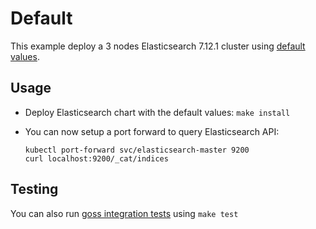 # Default

This example deploy a 3 nodes Elasticsearch 7.12.1 cluster using
[default values][].


## Usage

* Deploy Elasticsearch chart with the default values: `make install`

* You can now setup a port forward to query Elasticsearch API:

  ```
  kubectl port-forward svc/elasticsearch-master 9200
  curl localhost:9200/_cat/indices
  ```


## Testing

You can also run [goss integration tests][] using `make test`


[goss integration tests]: https://github.com/elastic/helm-charts/tree/7.12/elasticsearch/examples/default/test/goss.yaml
[default values]: https://github.com/elastic/helm-charts/tree/7.12/elasticsearch/values.yaml
